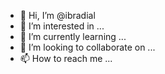 - 👋 Hi, I’m @ibradial
- 👀 I’m interested in ...
- 🌱 I’m currently learning ...
- 💞️ I’m looking to collaborate on ...
- 📫 How to reach me ...

<!---
ibradial/ibradial is a ✨ special ✨ repository because its `README.md` (this file) appears on your GitHub profile.
You can click the Preview link to take a look at your changes.
--->
